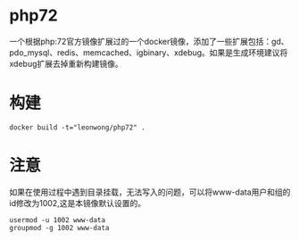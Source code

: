 # php72
一个根据php:72官方镜像扩展过的一个docker镜像，添加了一些扩展包括：gd、pdo_mysql、redis、memcached、igbinary、xdebug。如果是生成环境建议将xdebug扩展去掉重新构建镜像。

# 构建

    docker build -t="leonwong/php72" .

# 注意
如果在使用过程中遇到目录挂载，无法写入的问题，可以将www-data用户和组的id修改为1002,这是本镜像默认设置的。

    usermod -u 1002 www-data
    groupmod -g 1002 www-data

